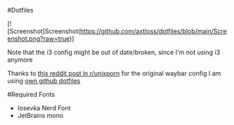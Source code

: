 #Dotfiles

[![Screenshot]Screenshot(https://github.com/axtloss/dotfiles/blob/main/Screenshot.png?raw=true)]

Note that the i3 config might be out of date/broken, since I'm not using i3 anymore

Thanks to [this reddit post in r/unixporn](https://www.reddit.com/r/unixporn/comments/mz3nws/sway_get_swayed_now_in_nord/?utm_source=share&utm_medium=web2x&context=3) for the original waybar config I am using [own github dotfiles](https://github.com/lemniskett/dotfiles)

#Required Fonts
 - Iosevka Nerd Font
 - JetBrains mono
